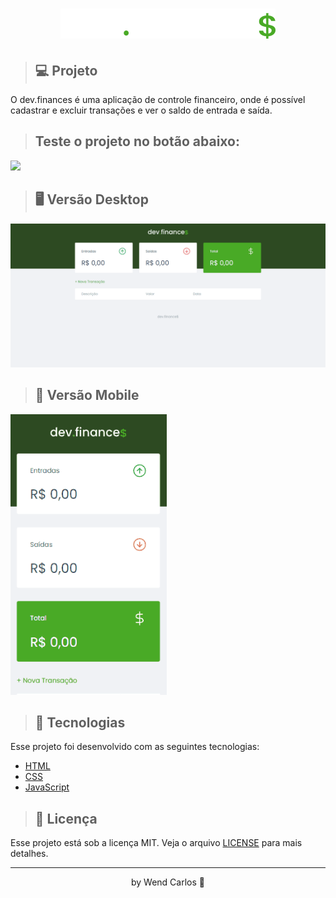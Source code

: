 <h1 align="center">
    <img src="./assets/logo.svg">
</h1> 

>## 💻 Projeto
O dev.finances é uma aplicação de controle financeiro, onde é possível cadastrar e excluir transações e ver o saldo de entrada e saída.

>## Teste o projeto no botão abaixo:
<a href="https://unruffled-keller-ba7259.netlify.app/">
  <img src="https://img.shields.io/badge/Netlify-00C7B7?style=for-the-badge&logo=netlify&logoColor=white">
</a>

>## 🖥️ Versão Desktop
<img src="./assets/devFinance.gif">

>## 📱 Versão Mobile
<img src="./assets/devFinance-mobile.gif" width="250px">

>## 🚀 Tecnologias

Esse projeto foi desenvolvido com as seguintes tecnologias:

* [HTML](https://developer.mozilla.org/pt-BR/docs/Web/HTML)
* [CSS](https://developer.mozilla.org/pt-BR/docs/Web/CSS)
* [JavaScript](https://developer.mozilla.org/pt-BR/docs/Web/JavaScript)

>## 📝 Licença
Esse projeto está sob a licença MIT. Veja o arquivo [LICENSE](LICENSE.md) para mais detalhes.

---
<p align="center"> by Wend Carlos 👋</p>